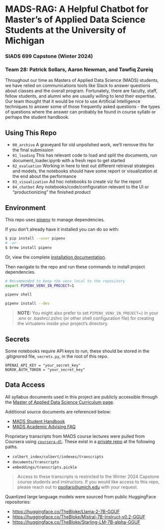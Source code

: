 # MADS-RAG: A Helpful Chatbot for Master’s of Applied Data Science Students at the University of Michigan

### SIADS 699 Capstone (Winter 2024)

### Team 28: Patrick Sollars, Aaron Newman, and Tawfiq Zureiq

Throughout our time as Masters of Applied Data Science (MADS) students, we have relied on communications tools like Slack to answer questions about classes and the overall program. Fortunately, there are faculty, staff, fellow students, and alumni who are usually willing to lend their expertise. Our team thought that it would be nice to use Artificial Intelligence techniques to answer some of those frequently asked questions - the types of questions where the answer can probably be found in course syllabi or perhaps the student handbook.

## Using This Repo

- `00_archive` A graveyard for old unpolished work, we’ll remove this for the final submission
- `01_loading` This has relevant code to load and split the documents, run document_loader.ipynb with a fresh repo to get started
- `02_evaluation` Working in here to test out different retrieval strategies and models, the notebooks should have some report or visualization at the end about the performance
- `03_visualization` Ad hoc notebooks to create viz for the report
- `04_chatbot` Any notebooks/code/configuration relevant to the UI or “productionizing” the finished product

## Environment

This repo uses [pipenv](https://pipenv.pypa.io/en/latest/) to manage dependencies.

If you don't already have it installed you can do so with:

```sh
$ pip install --user pipenv
# -or-
$ brew install pipenv
```

Or, view the complete [installation documentation](https://pipenv.pypa.io/en/latest/installation.html).

Then navigate to the repo and run these commands to install project dependencies.

```sh
# Recommended to keep the venv local to the repository
export PIPENV_VENV_IN_PROJECT=1

pipenv shell

pipenv install --dev
```

> **NOTE:** You might also prefer to set `PIPENV_VENV_IN_PROJECT=1` in your .env or .bashrc/.zshrc (or other shell configuration file) for creating the virtualenv inside your project’s directory.

## Secrets

Some notebooks require API keys to run, these should be stored in the .gitignored file, `secrets.py`, in the root of this repo.

```
OPENAI_API_KEY = "your_secret_key"
NGROK_AUTH_TOKEN = "your_secret_key"
```

## Data Access

All syllabus documents used in this project are publicly accessible through the [Master of Applied Data Science Curriculum page](https://www.si.umich.edu/programs/master-applied-data-science/curriculum/mads-courses).

Additional source documents are referenced below:

- [MADS Student Handbook](https://docs.google.com/document/d/1YEOcpdONdme5kmpNEnZpdbJeVFhEIw1pS0wq16QdH1I/edit)
- [MADS Academic Advising FAQ](https://docs.google.com/document/d/1A3zdTF0AYQY_zzD2-OlpSHeDxnWqFVEhXl446SyT_pA/edit)

Proprietary transcripts from MADS course lectures were pulled from Coursera using [`coursera-dl`](https://github.com/coursera-dl/coursera-dl). These exist in a [private repo](https://github.com/psollars/capstone-protected) at the following paths.

- `colbert_index/colbert/indexes/transcripts`
- `documents/transcripts`
- `embeddings/transcripts.pickle`

> Access to these transcripts is restricted to the Winter 2024 Capstone course students and instructors. If you would like access to this repo, please reach out to [psollars@umich.edu](mailto:psollars@umich.edu) with your request.

Quantized large language models were sourced from public HuggingFace repositories:

- https://huggingface.co/TheBloke/Llama-2-7B-GGUF
- https://huggingface.co/TheBloke/Mistral-7B-Instruct-v0.2-GGUF
- https://huggingface.co/TheBloke/Starling-LM-7B-alpha-GGUF
